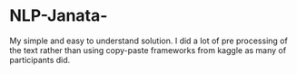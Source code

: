 # NLP-Janata-
My simple and easy to understand solution. I did a lot of pre processing of the text rather than using copy-paste frameworks from kaggle as many of participants did.
